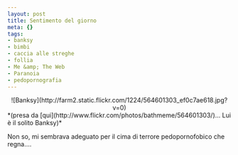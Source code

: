 ```yaml
--- 
layout: post
title: Sentimento del giorno
meta: {}
tags: 
- banksy
- bimbi
- caccia alle streghe
- follia
- Me &amp; The Web
- Paranoia
- pedopornografia
---
```

<center>
![Banksy](http://farm2.static.flickr.com/1224/564601303_ef0c7ae618.jpg?v=0)  
</center>  
*(presa da [qui](http://www.flickr.com/photos/bathmeme/564601303/)... Lui è il solito Banksy)*
  
Non so, mi sembrava adeguato per il cima di terrore pedopornofobico che regna....  
  
 
